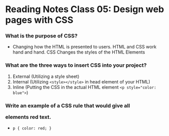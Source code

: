 # Reading Notes Class 05: Design web pages with CSS

### What is the purpose of CSS?

- Changing how the HTML is presented to users. HTML and CSS work hand and hand. CSS Changes the styles of the HTML Elements

### What are the three ways to insert CSS into your project?

1. External (Utilizing a style sheet)
2. Internal (Utilizing `<style></style>` in head element of your HTML)
3. Inline (Putting the CSS in the actual HTML element `<p style="color: blue">`)

### Write an example of a CSS rule that would give all <p> elements red text.

- `p {
  color: red;
}`
